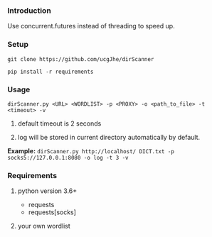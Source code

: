 ### Introduction

Use concurrent.futures instead of threading to speed up.

### Setup

`git clone https://github.com/ucgJhe/dirScanner`

`pip install -r requirements`

### Usage

`dirScanner.py <URL> <WORDLIST> -p <PROXY> -o <path_to_file> -t <timeout> -v`

1. default timeout is 2 seconds

2. log will be stored in current directory automatically by default.

**Example:**
`dirScanner.py http://localhost/ DICT.txt -p socks5://127.0.0.1:8080 -o log -t 3 -v`

### Requirements

1. python version 3.6+
    - requests
    - requests[socks]

2. your own wordlist

